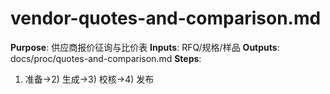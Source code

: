 # vendor-quotes-and-comparison.md

**Purpose**: 供应商报价征询与比价表
**Inputs**: RFQ/规格/样品
**Outputs**: docs/proc/quotes-and-comparison.md
**Steps**:

1. 准备→2) 生成→3) 校核→4) 发布
